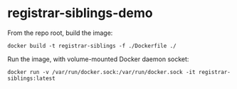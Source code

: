 # registrar-siblings-demo

From the repo root, build the image:

```console
docker build -t registrar-siblings -f ./Dockerfile ./
```

Run the image, with volume-mounted Docker daemon socket:

```console
docker run -v /var/run/docker.sock:/var/run/docker.sock -it registrar-siblings:latest
```


